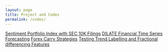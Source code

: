 ```yaml
---
layout: page
title: Project and Codes
permalink: /codes/
---
```


[Sentiment Portfolio Index with SEC 10K Filings](https://github.com/kingwongf/finBERT10K) 
[DILATE Financial Time Series Forecasting](https://github.com/kingwongf/financeDILATE)
[Forex Carry Strategies](https://github.com/kingwongf/fxCarryPortfolio)
[Testing Trend Labelling and Fractional differencing Features](https://github.com/kingwongf/feat_eng)


